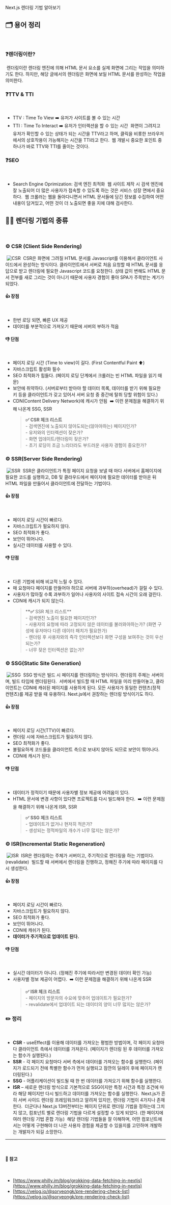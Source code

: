 Next.js 렌더링 기법 알아보기

## 🗂️ 용어 정리

​

### ❓렌더링이란?

​
렌더링이란 렌더링 엔진에 의해 HTML 문서 요소를 실제 화면에 그리는 작업을 의미하기도 한다. 하지만, 해당 글에서의 렌더링은 화면에 보일 HTML 문서를 완성하는 작업을 의미한다.
​

### ❓TTV & TTI

​

- TTV : Time To View ➡️ 유저가 사이트를 볼 수 있는 시간
- TTI : Time To Interact ➡️ 유저가 인터랙션을 할 수 있는 시간
  ​
  화면이 그려지고 유저가 확인할 수 있는 상태가 되는 시간을 TTV라고 하며, 클릭을 비롯한 브라우저에서의 상호작용이 가능해지는 시간을 TTI라고 한다.
  ​
  웹 개발시 중요한 포인트 중 하나가 바로 TTV와 TTI를 줄이는 것이다.
  ​

### ❓SEO

​

- Search Engine Oprimization: 검색 엔진 최적화
  ​
  웹 사이트 제작 시 검색 엔진에 잘 노출되어 더 많은 사용자가 접속할 수 있도록 하는 것은 서비스 성장 면에서 중요하다.
  ​
  웹 크롤러는 웹을 돌아다니면서 HTML 문서들에 담긴 정보를 수집하여 어떤 내용이 담겨있고, 어떤 것이 더 노출되면 좋을 지에 대해 검사한다.
  ​

## 💁🏻 렌더링 기법의 종류

​

### ⚙️ CSR (Client Side Rendering)

​
![CSR](https://img1.daumcdn.net/thumb/R1280x0/?scode=mtistory2&fname=https%3A%2F%2Fblog.kakaocdn.net%2Fdn%2FcDQZsm%2Fbtshar77TlI%2F4eHIGDAzkLp55bfYJOKRCK%2Fimg.jpg)
​
CSR은 화면에 그려질 HTML 문서를 Javascript를 이용해서 클라이언트 사이드에서 완성하는 방식이다. 클라이언트에서 서버로 처음 요청할 때 HTML 문서를 응답으로 받고 렌더링에 필요한 Javascript 코드를 요청한다. 상태 값이 변해도 HTML 문서 전부를 새로 그리는 것이 아니기 때문에 사용자 경험이 좋아 SPA가 주목받는 계기가 되었다.
​

#### 👍 장점

​

- 한번 로딩 되면, 빠른 UX 제공
- 데이터를 부분적으로 가져오기 때문에 서버의 부하가 적음
  ​

#### 👎 단점

​

- 페이지 로딩 시간 (Time to view)이 길다. (First Contentful Paint ⬆️)
- 자바스크립트 활성화 필수
- SEO 최적화가 힘들다. (페이지 로딩 단계에서 크롤러는 빈 HTML 파일을 읽기 때문)
- 보안에 취약하다. (서버로부터 받아야 할 데이터 목록, 데이터를 받기 위해 필요한 키 등을 클라이언트가 갖고 있어서 서버 요청 중 중간에 탈취 당할 위험이 있다.)
- CDN(Content Delivery Network)에 캐시가 안됨
  ​
  ➡️ 이런 문제점을 해결하기 위해 나온게 SSG, SSR
  ​
  > **✅ CSR 체크 리스트**  
  > \- 검색엔진에 노출되지 않아도되는(않아야하는) 페이지인가?  
  > \- 유저와의 인터렉션이 잦은가?  
  > \- 화면 업데이트/렌더링이 잦은가?  
  > \- 초기 로딩이 조금 느리더라도 부드러운 사용자 경험이 중요한가?
  > ​

### ⚙️ SSR(Server Side Rendering)

​
![SSR](https://img1.daumcdn.net/thumb/R1280x0/?scode=mtistory2&fname=https%3A%2F%2Fblog.kakaocdn.net%2Fdn%2FcgqvDM%2Fbtsg838ndfY%2FTTD1Put8Y5v9Se23t8a47k%2Fimg.jpg)
​
SSR은 클라이언트가 특정 페이지 요청을 보낼 때 마다 서버에서 홈페이지에 필요한 코드를 실행하고, DB 및 클라우드에서 페이지에 필요한 데이터를 받아온 뒤 HTML 파일을 만들어서 클라이언트에 전달하는 기법이다.
​

#### 👍 장점

​

- 페이지 로딩 시간이 빠르다.
- 자바스크립트가 필요하지 않다.
- SEO 최적화가 좋다.
- 보안이 뛰어나다.
- 실시간 데이터를 사용할 수 있다.
  ​

#### 👎 단점

​

- 다른 기법에 비해 비교적 느릴 수 있다.
- 매 요청마다 페이지를 만들어야 하므로 서버에 과부하(overhead)가 걸릴 수 있다.
- 사용자가 많아질 수록 과부하가 일어나 사용자의 사이트 접속 시간이 오래 걸린다.
- CDN에 캐시가 되지 않는다.
  ​
  > \***\*✅** SSR 체크 리스트\*\*  
  > \- 검색엔진 노출이 필요한 페이지인가?  
  > \- 사용자의 요청에 따라 고정되지 않은 데이터를 불러와야하는가? (화면 구성에 유저마다 다른 데이터 패치가 필요한가)  
  > \- 렌더링 후 사용자와의 즉각 인터렉션보다 화면 구성을 보여주는 것이 우선되는가?  
  > \- 너무 잦은 인터렉션은 없는가?
  > ​

### ⚙️ SSG(Static Site Generation)

​
![SSG](https://img1.daumcdn.net/thumb/R1280x0/?scode=mtistory2&fname=https%3A%2F%2Fblog.kakaocdn.net%2Fdn%2FYyOQF%2FbtshbtksgB5%2FHPw9XVX9PDTHjPISUSvsv1%2Fimg.jpg)
​
SSG 방식은 빌드 시 페이지를 렌더링하는 방식이다. 렌더링의 주체는 서버이며, 빌드 타임에 렌더링된다.
​
서버에서 빌드할 때 HTML 파일을 미리 만들어놓고, 클라이언트는 CDN에 캐쉬된 페이지를 사용하게 된다. 모든 사용자가 동일한 컨텐츠(정적 컨텐츠)를 제공 받을 때 유용하다.
​
Next.js에서 권장하는 렌더링 방식이기도 하다.
​

#### 👍 장점

​

- 페이지 로딩 시간(TTV)이 빠르다.
- 렌더링 시에 자바스크립트가 필요하지 않다.
- SEO 최적화가 좋다.
- 불필요하게 코드들을 클라이언트 측으로 보내지 않아도 되므로 보안이 뛰어나다.
- CDN에 캐시가 된다.
  ​

#### 👎 단점

​

- 데이터가 정적이기 때문에 사용자별 정보 제공에 어려움이 있다.
- HTML 문서에 변경 사항이 있다면 프로젝트를 다시 빌드해야 한다.
  ​
  ➡️ 이런 문제점을 해결하기 위해 나온게 ISR, SSR
  ​
  > **✅ SSG 체크 리스트**  
  > \- 업데이트가 없거나 현저히 적은가?  
  > \- 생성되는 정적파일의 개수가 너무 많지는 않은가?
  > ​

### ⚙️ ISR(Incremental Static Regeneration)

​
![ISR](https://img1.daumcdn.net/thumb/R1280x0/?scode=mtistory2&fname=https%3A%2F%2Fblog.kakaocdn.net%2Fdn%2Fd4gTte%2Fbtshaq2szr8%2F9XtMnuiMOkm79bFKvXkBi0%2Fimg.png)
​
ISR은 렌더링하는 주체가 서버이고, 주기적으로 렌더링을 하는 기법이다. (revalidate)
​
빌드할 때 서버에서 렌더링을 진행하고, 정해진 주기에 따라 페이지를 다시 생성한다.
​

#### 👍 장점

​

- 페이지 로딩 시간이 빠르다.
- 자바스크립트가 필요하지 않다.
- SEO 최적화가 좋다.
- 보안이 뛰어나다.
- CDN에 캐쉬가 된다.
- **데이터가 주기적으로 업데이트 된다.**
  ​

#### 👎 단점

​

- 실시간 데이터가 아니다. (정해진 주기에 따라서만 변경된 데이터 확인 가능)
- 사용자별 정보 제공이 어렵다.
  ​
  ➡️ 이런 문제점을 해결하기 위해 나온게 SSR
  ​
  > **✅ ISR 체크 리스트**  
  > \- 페이지의 방문자의 수요에 맞추어 업데이트가 필요한가?  
  > \- revalidate에서 업데이트 되는 데이터의 양이 너무 많지는 않은가?
  > ​

### ✏️ 정리

​

- **CSR** - useEffect를 이용해 데이터를 가져오는 평범한 방법이며, 각 페이지 요청마다 클라이언트 측에서 데이터를 가져온다. (페이지가 렌더링 된 후 데이터를 가져오는 함수가 실행된다.)
- **SSR** - 각 페이지 요청마다 서버 측에서 데이터를 가져오는 함수를 실행한다. (페이지가 로드되기 전에 특별한 함수가 먼저 실행되고 잠깐의 딜레이 후에 페이지가 렌더링된다.)
- **SSG** - 어플리케이션이 빌드될 때 한 번 데이터를 가져오기 위해 함수를 실행한다.
- **ISR** – 새로운 렌더링 방식으로 기본적으로 SSG이지만 특정 시간과 특정 조건에 따라 해당 페이지만 다시 빌드하고 데이터를 가져오는 함수를 실행한다.
  ​
  Next.js가 흔히 서버 사이드 렌더링 프레임워크라고 알려져 있지만, 렌더링 기법이 4가지나 존재한다.
  ​
  더군다나 Next.js 13버전부터는 페이지 단위로 렌더링 기법을 정하는데 그치지 않고, 컴포넌트 별로 렌더링 기법을 다르게 설정할 수 있게 되었다. (한 페이지에 여러 렌더링 기법 혼합 가능)
  ​
  해당 렌더링 기법들을 잘 이해하며, 어떤 컴포넌트에서는 어떻게 구현해야 더 나은 사용자 경험을 제공할 수 있을지를 고민하며 개발하는 개발자가 되길 소망한다.
  ​

---

​

#### 💖 참고

​

- [https://www.philly.im/blog/grokking-data-fetching-in-nextjs](https://www.philly.im/blog/grokking-data-fetching-in-nextjs)
- [https://velog.io/@soryeongk/pre-rendering-check-list](https://velog.io/@soryeongk/pre-rendering-check-list)
